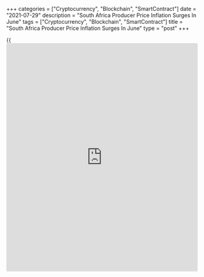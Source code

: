 +++
categories = ["Cryptocurrency", "Blockchain", "SmartContract"]
date = "2021-07-29"
description = "South Africa Producer Price Inflation Surges In June"
tags = ["Cryptocurrency", "Blockchain", "SmartContract"]
title = "South Africa Producer Price Inflation Surges In June"
type = "post"
+++

{{<iframe id="large-banner" src="https://www.bounty.group/#slide=17.0" width="100%" height="600" scrolling="no" style="border: 0px solid rgb(216, 221, 230); border-radius: 3px;">}}

South Africa's producer price inflation accelerated in June, figures
from Statistics South Africa showed on Thursday.

The producer price index rose 7.7 percent year-on-year in June,
following a 7.4 percent increase in March. Economists had expected
inflation to rise to 7.3 percent.

The main contribution for the increase in prices came from coke,
petroleum, chemical, rubber and plastic products, food products,
beverages and tobacco products, and metals, machinery, equipment and
computing equipment in June.

Producer prices for mining industry gained 20.6 percent annually in June
and prices for electricity and water increased 10.5 percent.

Prices for agriculture, forestry and fishing, and intermediate goods
rose by 13.3 percent and 16.4 percent, respectively.

On a monthly basis, producer prices rose 0.8 percent in June. Economists
had expected a 0.4 percent rise.

For comments and feedback [contact](https://www.playgroundfx.com/contact/): editorial@rtt[news](https://www.letsplayfx.com/blog/forex-news-website/).com

[Economic News][1]

 **What parts of the world are seeing the best (and worst) economic
performances lately? Click[here][2] to check out our [Econ Scorecard][2]
and find out! See up-to-the-moment [ranking](https://www.playgroundfx.com/blog/crypto-exchange-ranking/)s for the best and worst
performers in [GDP][2], [unemployment rate][3], [inflation][4] and much
more.**

   1. www.rtt[news](https://www.letsplayfx.com/blog/forex-news-website/).com/Content/EconomicNews.aspx
   2. www.rtt[news](https://www.letsplayfx.com/blog/forex-news-website/).com/economic-scorecard/world-rank/GDP/highest-performance.aspx
   3. www.rtt[news](https://www.letsplayfx.com/blog/forex-news-website/).com/economic-scorecard/world-rank/unemployment-rate/lowest-performance.aspx
   4. www.rtt[news](https://www.letsplayfx.com/blog/forex-news-website/).com/economic-scorecard/world-rank/CPI/highest-performance.aspx